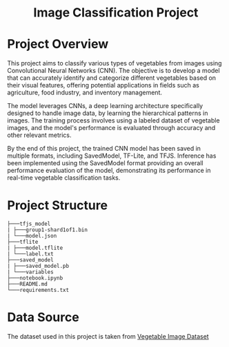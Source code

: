 <h1 align="center">Image Classification Project</h1>

# Project Overview

This project aims to classify various types of vegetables from images using Convolutional Neural Networks (CNN). The objective is to develop a model that can accurately identify and categorize different vegetables based on their visual features, offering potential applications in fields such as agriculture, food industry, and inventory management.

The model leverages CNNs, a deep learning architecture specifically designed to handle image data, by learning the hierarchical patterns in images. The training process involves using a labeled dataset of vegetable images, and the model's performance is evaluated through accuracy and other relevant metrics.

By the end of this project, the trained CNN model has been saved in multiple formats, including SavedModel, TF-Lite, and TFJS. Inference has been implemented using the SavedModel format providing an overall performance evaluation of the model, demonstrating its performance in real-time vegetable classification tasks.

# Project Structure
```
├───tfjs_model
| ├───group1-shard1of1.bin
| └───model.json
├───tflite
| ├───model.tflite
| └───label.txt
├───saved_model
| ├───saved_model.pb
| └───variables
├───notebook.ipynb
├───README.md
└───requirements.txt
```

# Data Source
The dataset used in this project is taken from [Vegetable Image Dataset](https://www.kaggle.com/datasets/misrakahmed/vegetable-image-dataset?select=Vegetable+Images)